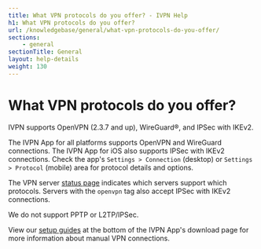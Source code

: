 ```yaml
---
title: What VPN protocols do you offer? - IVPN Help
h1: What VPN protocols do you offer?
url: /knowledgebase/general/what-vpn-protocols-do-you-offer/
sections:
    - general
sectionTitle: General
layout: help-details
weight: 130
---
```

# What VPN protocols do you offer?

IVPN supports OpenVPN (2.3.7 and up), WireGuard®, and IPSec with IKEv2.

The IVPN App for all platforms supports OpenVPN and WireGuard connections.  The IVPN App for iOS also supports IPSec with IKEv2 connections.  Check the app's `Settings > Connection` (desktop) or `Settings > Protocol` (mobile) area for protocol details and options.

The VPN server [status page](https://www.ivpn.net/status) indicates which servers support which protocols.  Servers with the `openvpn` tag also accept IPSec with IKEv2 connections.

We do not support PPTP or L2TP/IPSec.

View our [setup guides](/apps/) at the bottom of the IVPN App's download page for more information about manual VPN connections.
